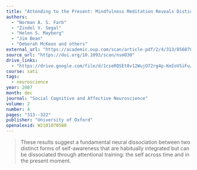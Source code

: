 ```yaml
---
title: "Attending to the Present: Mindfulness Meditation Reveals Distinct Neural Modes of Self-Reference"
authors:
  - "Norman A. S. Farb"
  - "Zindel V. Segal"
  - "Helen S. Mayberg"
  - "Jim Bean"
  - "Deborah McKeon and others"
external_url: "https://academic.oup.com/scan/article-pdf/2/4/313/8560783/nsm030.pdf"
source_url: "https://doi.org/10.1093/scan/nsm030"
drive_links:
  - "https://drive.google.com/file/d/1cseRQSEt8v12WujO72rg4p-KmIoVSiFu/view?usp=drivesdk"
course: sati
tags:
  - neuroscience
year: 2007
month: dec
journal: "Social Cognitive and Affective Neuroscience"
volume: 2
number: 4
pages: "313--322"
publisher: "University of Oxford"
openalexid: W2101070580
---
```


> These results suggest a fundamental neural dissociation between two distinct forms of self-awareness that are habitually integrated but can be dissociated through attentional training: the self across time and in the present moment.
